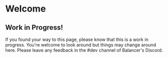 # Welcome

## Work in Progress!

If you found your way to this page, please know that this is a work in progress. You're welcome to look around but things may change around here. Please leave any feedback in the #dev channel of Balancer's Discord.
